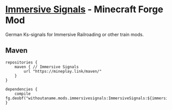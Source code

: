 # [Immersive Signals](https://www.curseforge.com/minecraft/mc-mods/immersive-signals "Immersive Signals on CurseForge") - Minecraft Forge Mod

German Ks-signals for Immersive Railroading or other train mods.

## Maven
    repositories {
        maven { // Immersive Signals
            url "https://mineplay.link/maven/"
        }
    }

    dependencies {
        compile fg.deobf("withoutaname.mods.immersivesignals:ImmersiveSignals:${immersivesignals_version}")
    }
